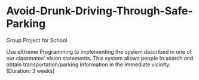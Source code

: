 # Avoid-Drunk-Driving-Through-Safe-Parking
Group Project for School

Use eXtreme Programming to implementing the system described in one of our classmates' vision statements. This system allows people to search and obtain transportation/parking information in the immediate vicinity. (Duration: 3 weeks)
